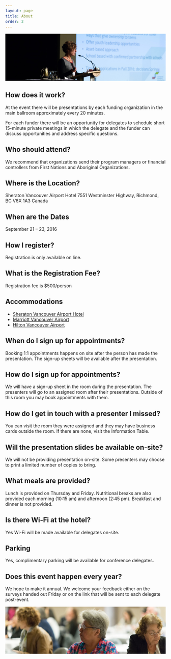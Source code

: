 ```yaml
---
layout: page
title: About
order: 2
---
```


![](/public/img/presenter.jpg)

## How does it work?

At the event there will be presentations by each funding organization in the main ballroom approximately every 20 minutes.

For each funder there will be an opportunity for delegates to schedule short 15-minute private meetings in which the delegate and the funder can discuss opportunities and address specific questions.


## Who should attend?

We recommend that organizations send their program managers or financial controllers from First Nations and Aboriginal Organizations.

## Where is the Location?

Sheraton Vancouver Airport Hotel
7551 Westminster Highway, Richmond, BC V6X 1A3 Canada

## When are the Dates

September 21 – 23, 2016

## How I register?

Registration is only available on line.

## What is the Registration Fee?

Registration fee is $500/person

## Accommodations

* [Sheraton Vancouver Airport Hotel](http://www.sheratonvancouverairport.com/)
* [Marriott Vancouver Airport](http://www.marriott.com/hotels/travel/yvrsa-vancouver-airport-marriott-hotel/)
* [Hilton Vancouver Airport](http://www3.hilton.com/en/hotels/british-columbia/hilton-vancouver-airport-YVRAHHF/index.html)

## When do I sign up for appointments?

Booking 1:1 appointments happens on site after the person has made the presentation. The sign-up sheets will be available after the presentation.

## How do I sign up for appointments?

We will have a sign-up sheet in the room during the presentation. The presenters will go to an assigned room after their presentations. Outside of this room you may book appointments with them.

## How do I get in touch with a presenter I missed?

You can visit the room they were assigned and they may have business cards outside the room. If there are none, visit the Information Table.

## Will the presentation slides be available on-site?

We will not be providing presentation on-site. Some presenters may choose to print a limited number of copies to bring.

## What meals are provided?

Lunch is provided on Thursday and Friday. Nutritional breaks are also provided each morning (10:15 am) and afternoon (2:45 pm). Breakfast and dinner is not provided.

## Is there Wi-Fi at the hotel?
Yes Wi-Fi will be made available for delegates on-site.

## Parking

Yes, complimentary parking will be available for conference delegates.

## Does this event happen every year?

We hope to make it annual. We welcome your feedback either on the surveys handed out Friday or on the link that will be sent to each delegate post-event.

![](/public/img/delegate.jpg)
